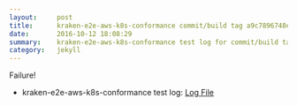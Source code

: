 ```yaml
---
layout:     post
title:      kraken-e2e-aws-k8s-conformance commit/build tag a9c7896748e80c20863ef31d1e3b4f419407a41b
date:       2016-10-12 18:08:29
summary:    kraken-e2e-aws-k8s-conformance test log for commit/build tag a9c7896748e80c20863ef31d1e3b4f419407a41b.
category:   jekyll
---
```


Failure!

- kraken-e2e-aws-k8s-conformance test log: [Log File](http://s3-us-west-2.amazonaws.com/kraken-e2e-logs/pipelet.kubeme.io/kraken-e2e-aws-k8s-conformance/90/build-log.txt)
